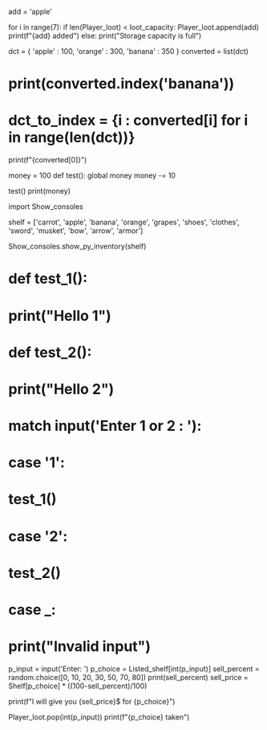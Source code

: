 add = 'apple'

for i in range(7):
    if len(Player_loot) < loot_capacity:
        Player_loot.append(add)
        print(f"{add} added")
    else:
        print("Storage capacity is full")

dct = {
    'apple' : 100,
    'orange' : 300,
    'banana' : 350
}
converted = list(dct)
# print(converted.index('banana'))

# dct_to_index = {i : converted[i] for i in range(len(dct))}

print(f"{converted[0]}")

money = 100
def test():
    global money
    money -= 10

test()
print(money)

import Show_consoles

shelf = ['carrot', 'apple', 'banana', 'orange', 'grapes', 'shoes', 'clothes', 'sword', 'musket', 'bow', 'arrow', 'armor']

Show_consoles.show_py_inventory(shelf)

# def test_1():
#     print("Hello 1")
# def test_2():
#     print("Hello 2")

# match input('Enter 1 or 2 : '):
#     case '1':
#         test_1()
#     case '2':
#         test_2()
#     case _:
#         print("Invalid input")

p_input = input('Enter: ')
p_choice = Listed_shelf[int(p_input)]
sell_percent = random.choice([0, 10, 20, 30, 50, 70, 80])
print(sell_percent)
sell_price = Shelf[p_choice] * ((100-sell_percent)/100)

print(f"I will give you {sell_price}$ for {p_choice}")

Player_loot.pop(int(p_input))
print(f"{p_choice} taken")